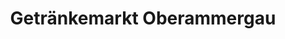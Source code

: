 ---
title: "Getränkemarkt Oberammergau"
url: /oberammergau/getraenkemarkt-oberammergau/
shop: Getränke
---